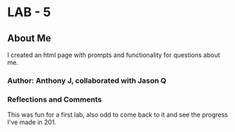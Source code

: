 # LAB - 5

## About Me

I created an html page with prompts and functionality for questions about me.

### Author: Anthony J, collaborated with Jason Q

### Reflections and Comments

This was fun for a first lab, also odd to come back to it and see the progress I've made in 201.
